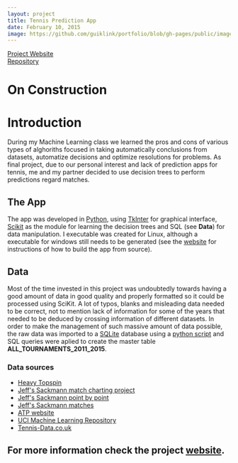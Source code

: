 ```yaml
---
layout: project
title: Tennis Prediction App
date: February 10, 2015
image: https://github.com/guiklink/portfolio/blob/gh-pages/public/images/tennis_predictor/logo.jpg?raw=true
---
```


[Project Website](http://guiklink.github.io/Tennis_Predictor_App/)  
[Repository](https://github.com/guiklink/Tennis_Predictor_App)

# On Construction  

# Introduction
During my Machine Learning class we learned the pros and cons of various types of alghoriths focused in taking automatically conclusions from datasets, automatize decisions and optimize resolutions for problems. As final project, due to our personal interest and lack of prediction apps for tennis, me and my partner decided to use decision trees to perform predictions regard matches.  

## The App
The app was developed in [Python](https://www.python.org/), using [TkInter](https://wiki.python.org/moin/TkInter) for graphical interface, [Scikit](http://scikit-learn.org/stable/) as the module for learning the decision trees and SQL (see **Data**) for data manipulation.
I executable was created for Linux, although a executable for windows still needs to be generated (see the [website](http://guiklink.github.io/Tennis_Predictor_App/) for instructions of how to build the app from source).  

## Data
Most of the time invested in this project was undoubtedly towards having a good amount of data in good quality and properly formatted so it could be processed using SciKit. A lot of typos, blanks and misleading data needed to be correct, not to mention lack of information for some of the years that needed to be deduced by crossing information of different datasets. In order to make the management of such massive amount of data possible, the raw data was imported to a [SQLite](https://www.sqlite.org/) database using a [python script](https://github.com/guiklink/Tennis_Predictor_App/blob/master/Python/importFiles.py) and SQL queries were aplied to create the master table **ALL_TOURNAMENTS_2011_2015**.   

### Data sources

* [Heavy Topspin](http://heavytopspin.com/2013/11/26/the-match-charting-project/)
* [Jeff's Sackmann match charting project](https://github.com/JeffSackmann/tennis_MatchChartingProject)
* [Jeff's Sackmann point by point](https://github.com/JeffSackmann/tennis_slam_pointbypoint)
* [Jeff's Sackmann matches](https://github.com/JeffSackmann/tennis_atp)
* [ATP website](http://www.atpworldtour.com/)
* [UCI Machine Learning Repository](https://archive.ics.uci.edu/ml/datasets/Tennis+Major+Tournament+Match+Statistics)
* [Tennis-Data.co.uk](http://www.tennis-data.co.uk/alldata.php)

## For more information check the project [website](http://guiklink.github.io/Tennis_Predictor_App/).


